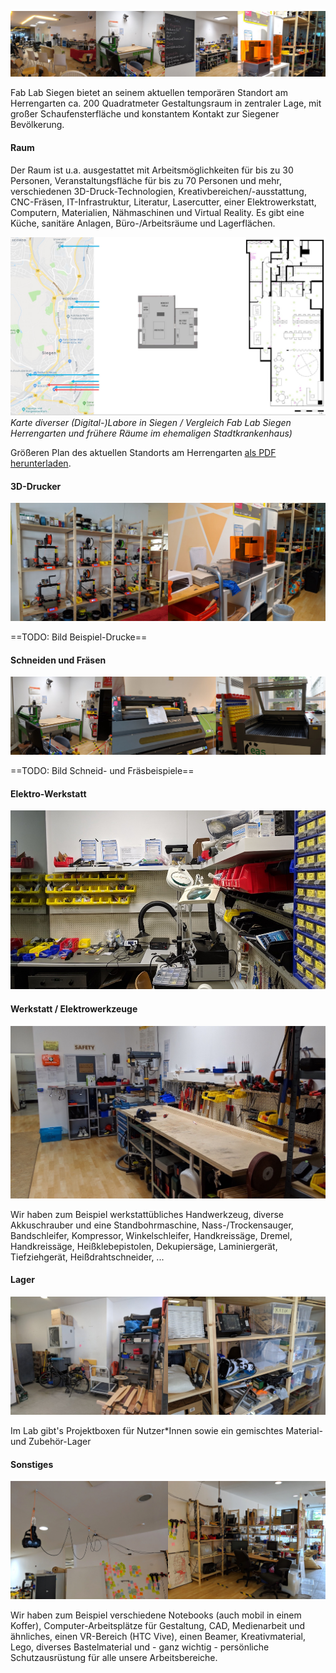 ![](images/infrastruktur.jpg)

Fab Lab Siegen bietet an seinem aktuellen temporären Standort am Herrengarten ca. 200 Quadratmeter Gestaltungsraum in zentraler Lage, mit großer Schaufensterfläche und konstantem Kontakt zur Siegener Bevölkerung. 

#### Raum 
Der Raum ist u.a. ausgestattet mit Arbeitsmöglichkeiten für bis zu 30 Personen, Veranstaltungsfläche für bis zu 70 Personen und mehr, verschiedenen 3D-Druck-Technologien, Kreativbereichen/-ausstattung, CNC-Fräsen, IT-Infrastruktur, Literatur, Lasercutter, einer Elektrowerkstatt, Computern, Materialien, Nähmaschinen und Virtual Reality. Es gibt eine Küche, sanitäre Anlagen, Büro-/Arbeitsräume und Lagerflächen. 

![](images/standorte.jpg)
*Karte diverser (Digital-)Labore in Siegen / Vergleich Fab Lab Siegen Herrengarten und frühere Räume im ehemaligen Stadtkrankenhaus)*

Größeren Plan des aktuellen Standorts am Herrengarten [als PDF herunterladen](/images/herrengarten-plan.pdf). 


#### 3D-Drucker

![](images/3dprinters.jpg)

==TODO: Bild Beispiel-Drucke==

#### Schneiden und Fräsen

![](images/schneiden.jpg)

==TODO: Bild Schneid- und Fräsbeispiele==

#### Elektro-Werkstatt

![](images/elektrowerkstatt.jpg)


#### Werkstatt / Elektrowerkzeuge

![](images/werkbank.jpg)

Wir haben zum Beispiel werkstattübliches Handwerkzeug, diverse Akkuschrauber und eine Standbohrmaschine, Nass-/Trockensauger, Bandschleifer, Kompressor, Winkelschleifer, Handkreissäge, Dremel, Handkreissäge, Heißklebepistolen, Dekupiersäge, Laminiergerät, Tiefziehgerät, Heißdrahtschneider, ... 

#### Lager 

![](images/lager.jpg)

Im Lab gibt's Projektboxen für Nutzer*Innen sowie ein gemischtes Material- und Zubehör-Lager


#### Sonstiges

![](images/sonstiges.jpg)

Wir haben zum Beispiel verschiedene Notebooks (auch mobil in einem Koffer), Computer-Arbeitsplätze für Gestaltung, CAD, Medienarbeit und ähnliches, einen VR-Bereich (HTC Vive), einen Beamer, Kreativmaterial, Lego, diverses Bastelmaterial und - ganz wichtig - persönliche Schutzausrüstung für alle unsere Arbeitsbereiche. 
